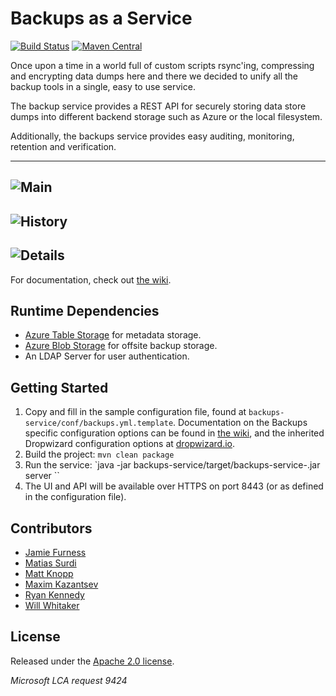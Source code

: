 # Backups as a Service
[![Build Status](https://api.travis-ci.org/yammer/backups.png?branch=master)](https://travis-ci.org/yammer/backups?branch=master)
[![Maven Central](https://maven-badges.herokuapp.com/maven-central/com.yammer.backups/backups-service/badge.png)](https://maven-badges.herokuapp.com/maven-central/com.yammer.backups/backups-service)

Once upon a time in a world full of custom scripts rsync'ing, compressing and encrypting data dumps 
here and there we decided to unify all the backup tools in a single, easy to use service.

The backup service provides a REST API for securely storing data store dumps into different backend
storage such as Azure or the local filesystem.

Additionally, the backups service provides easy auditing, monitoring, retention and verification.

----
![Main](https://raw.githubusercontent.com/yammer/backups/master/backups-service/screenshots/main.png)
----
![History](https://raw.githubusercontent.com/yammer/backups/master/backups-service/screenshots/history.png)
----
![Details](https://raw.githubusercontent.com/yammer/backups/master/backups-service/screenshots/details.png)
----

For documentation, check out [the wiki](https://github.com/yammer/backups/wiki).

## Runtime Dependencies

* [Azure Table Storage](http://azure.microsoft.com/en-us/documentation/articles/storage-introduction/) for metadata storage.
* [Azure Blob Storage](http://azure.microsoft.com/en-us/documentation/articles/storage-introduction/) for offsite backup storage.
* An LDAP Server for user authentication.

## Getting Started

1. Copy and fill in the sample configuration file, found at `backups-service/conf/backups.yml.template`. Documentation on the Backups specific configuration options can be found in [the wiki](https://github.com/yammer/backups/wiki/Configuration), and the inherited Dropwizard configuration options at [dropwizard.io](http://dropwizard.io/manual/configuration.html).
2. Build the project: `mvn clean package`
3. Run the service: `java -jar backups-service/target/backups-service-<version>.jar server <configuration file path>``
4. The UI and API will be available over HTTPS on port 8443 (or as defined in the configuration file).

## Contributors

* [Jamie Furness](https://github.com/reines)
* [Matias Surdi](https://github.com/msurdi)
* [Matt Knopp](https://github.com/mhat)
* [Maxim Kazantsev](https://github.com/mkazantsev)
* [Ryan Kennedy](https://github.com/ryankennedy)
* [Will Whitaker](https://github.com/willwhitaker)

## License

Released under the [Apache 2.0 license](http://www.apache.org/licenses/LICENSE-2.0.html).

_Microsoft LCA request 9424_
